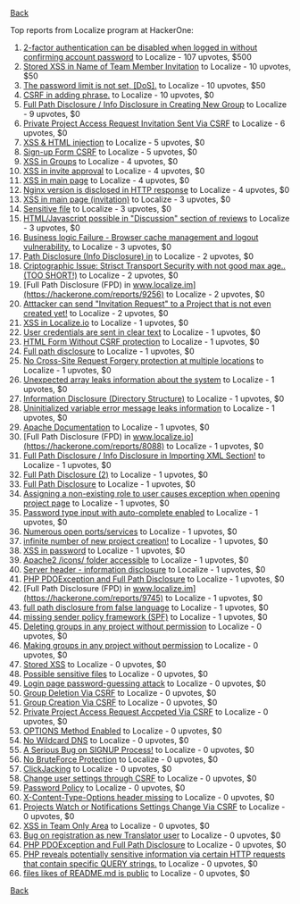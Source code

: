 [Back](../README.md)

Top reports from Localize program at HackerOne:

1. [2-factor authentication can be disabled when logged in without confirming account password](https://hackerone.com/reports/783258) to Localize - 107 upvotes, $500
2. [Stored XSS in Name of Team Member Invitation](https://hackerone.com/reports/786301) to Localize - 10 upvotes, $50
3. [The password limit is not set, [DoS].](https://hackerone.com/reports/783356) to Localize - 10 upvotes, $50
4. [CSRF in adding phrase.](https://hackerone.com/reports/7962) to Localize - 10 upvotes, $0
5. [Full Path Disclosure / Info Disclosure in Creating New Group](https://hackerone.com/reports/8090) to Localize - 9 upvotes, $0
6. [Private Project Access Request Invitation Sent Via CSRF](https://hackerone.com/reports/8226) to Localize - 6 upvotes, $0
7. [XSS &amp; HTML injection](https://hackerone.com/reports/7876) to Localize - 5 upvotes, $0
8. [Sign-up Form CSRF](https://hackerone.com/reports/7865) to Localize - 5 upvotes, $0
9. [XSS in Groups](https://hackerone.com/reports/7868) to Localize - 4 upvotes, $0
10. [XSS in invite approval](https://hackerone.com/reports/7887) to Localize - 4 upvotes, $0
11. [XSS in main page](https://hackerone.com/reports/7882) to Localize - 4 upvotes, $0
12. [Nginx version is disclosed in HTTP response](https://hackerone.com/reports/783852) to Localize - 4 upvotes, $0
13. [XSS in main page (invitation)](https://hackerone.com/reports/7886) to Localize - 3 upvotes, $0
14. [Sensitive file](https://hackerone.com/reports/7968) to Localize - 3 upvotes, $0
15. [HTML/Javascript possible in "Discussion" section of reviews](https://hackerone.com/reports/7897) to Localize - 3 upvotes, $0
16. [Business logic Failure - Browser cache management and logout vulnerability.](https://hackerone.com/reports/7909) to Localize - 3 upvotes, $0
17. [Path Disclosure (Info Disclosure) in](https://hackerone.com/reports/7903) to Localize - 2 upvotes, $0
18. [Criptographic Issue: Strisct Transport Security with not good max age..(TOO SHORT!)](https://hackerone.com/reports/9008) to Localize - 2 upvotes, $0
19. [Full Path Disclosure (FPD) in www.localize.im](https://hackerone.com/reports/9256) to Localize - 2 upvotes, $0
20. [Atttacker can send "Invitation Request" to a Project that is not even created yet!](https://hackerone.com/reports/9088) to Localize - 2 upvotes, $0
21. [XSS in Localize.io](https://hackerone.com/reports/7890) to Localize - 1 upvotes, $0
22. [User credentials are sent in clear text](https://hackerone.com/reports/7950) to Localize - 1 upvotes, $0
23. [HTML Form Without CSRF protection](https://hackerone.com/reports/7863) to Localize - 1 upvotes, $0
24. [Full path disclosure](https://hackerone.com/reports/7894) to Localize - 1 upvotes, $0
25. [No Cross-Site Request Forgery protection at multiple locations](https://hackerone.com/reports/7916) to Localize - 1 upvotes, $0
26. [Unexpected array leaks information about the system](https://hackerone.com/reports/7888) to Localize - 1 upvotes, $0
27. [Information Disclosure (Directory Structure)](https://hackerone.com/reports/7930) to Localize - 1 upvotes, $0
28. [Uninitialized variable error message leaks information](https://hackerone.com/reports/7915) to Localize - 1 upvotes, $0
29. [Apache Documentation](https://hackerone.com/reports/8055) to Localize - 1 upvotes, $0
30. [Full Path Disclosure (FPD) in www.localize.io](https://hackerone.com/reports/8088) to Localize - 1 upvotes, $0
31. [Full Path Disclosure / Info Disclosure in Importing XML Section!](https://hackerone.com/reports/8091) to Localize - 1 upvotes, $0
32. [Full Path Disclosure (2)](https://hackerone.com/reports/8013) to Localize - 1 upvotes, $0
33. [Full Path Disclosure](https://hackerone.com/reports/7972) to Localize - 1 upvotes, $0
34. [Assigning a non-existing role to user causes exception when opening project page](https://hackerone.com/reports/7921) to Localize - 1 upvotes, $0
35. [Password type input with auto-complete enabled](https://hackerone.com/reports/7954) to Localize - 1 upvotes, $0
36. [Numerous open ports/services](https://hackerone.com/reports/8064) to Localize - 1 upvotes, $0
37. [infinite number of new project creation!](https://hackerone.com/reports/8093) to Localize - 1 upvotes, $0
38. [XSS in password](https://hackerone.com/reports/7995) to Localize - 1 upvotes, $0
39. [Apache2 /icons/ folder accessible](https://hackerone.com/reports/7923) to Localize - 1 upvotes, $0
40. [Server header - information disclosure](https://hackerone.com/reports/7914) to Localize - 1 upvotes, $0
41. [PHP PDOException and Full Path Disclosure](https://hackerone.com/reports/15899) to Localize - 1 upvotes, $0
42. [Full Path Disclosure (FPD) in www.localize.im](https://hackerone.com/reports/9745) to Localize - 1 upvotes, $0
43. [full path disclosure from false language](https://hackerone.com/reports/13237) to Localize - 1 upvotes, $0
44. [missing sender policy framework (SPF)](https://hackerone.com/reports/12836) to Localize - 1 upvotes, $0
45. [Deleting groups in any project without permission](https://hackerone.com/reports/8104) to Localize - 0 upvotes, $0
46. [Making groups in any project without permission](https://hackerone.com/reports/8102) to Localize - 0 upvotes, $0
47. [Stored XSS](https://hackerone.com/reports/7873) to Localize - 0 upvotes, $0
48. [Possible sensitive files](https://hackerone.com/reports/8019) to Localize - 0 upvotes, $0
49. [Login page password-guessing attack](https://hackerone.com/reports/8017) to Localize - 0 upvotes, $0
50. [Group Deletion Via CSRF](https://hackerone.com/reports/8218) to Localize - 0 upvotes, $0
51. [Group Creation Via CSRF](https://hackerone.com/reports/8216) to Localize - 0 upvotes, $0
52. [Private Project Access Request Accpeted Via CSRF](https://hackerone.com/reports/8224) to Localize - 0 upvotes, $0
53. [OPTIONS Method Enabled](https://hackerone.com/reports/8184) to Localize - 0 upvotes, $0
54. [No Wildcard DNS](https://hackerone.com/reports/8239) to Localize - 0 upvotes, $0
55. [A Serious Bug on SIGNUP Process!](https://hackerone.com/reports/7941) to Localize - 0 upvotes, $0
56. [No BruteForce Protection](https://hackerone.com/reports/7869) to Localize - 0 upvotes, $0
57. [ClickJacking](https://hackerone.com/reports/7862) to Localize - 0 upvotes, $0
58. [Change user settings through CSRF](https://hackerone.com/reports/7870) to Localize - 0 upvotes, $0
59. [Password Policy](https://hackerone.com/reports/7883) to Localize - 0 upvotes, $0
60. [X-Content-Type-Options header missing](https://hackerone.com/reports/8059) to Localize - 0 upvotes, $0
61. [Projects Watch or Notifications Settings Change Via CSRF](https://hackerone.com/reports/8273) to Localize - 0 upvotes, $0
62. [XSS in Team Only Area](https://hackerone.com/reports/10577) to Localize - 0 upvotes, $0
63. [Bug on registration as new Translator user](https://hackerone.com/reports/15679) to Localize - 0 upvotes, $0
64. [PHP PDOException and Full Path Disclosure](https://hackerone.com/reports/19363) to Localize - 0 upvotes, $0
65. [PHP reveals potentially sensitive information via certain HTTP requests that contain specific QUERY strings.](https://hackerone.com/reports/30787) to Localize - 0 upvotes, $0
66. [files likes of README.md is public](https://hackerone.com/reports/31255) to Localize - 0 upvotes, $0


[Back](../README.md)